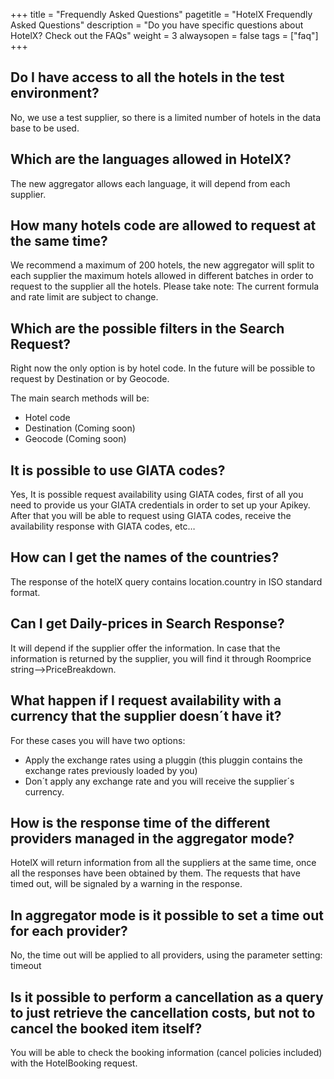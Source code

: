 +++
title = "Frequendly Asked Questions"
pagetitle = "HotelX Frequendly Asked Questions"
description = "Do you have specific questions about HotelX? Check out the FAQs"
weight = 3
alwaysopen = false
tags = ["faq"]
+++

## Do I have access to all the hotels in the test environment?
No, we use a test supplier, so there is a limited number of hotels in the data base to be used.

## Which are the languages allowed in HotelX?
The new aggregator allows each language, it will depend from each supplier.

## How many hotels code are allowed to request at the same time?
We recommend a maximum of 200 hotels, the new aggregator will split to each supplier the maximum hotels allowed in different batches in order to request to the supplier all the hotels. Please take note: The current formula and rate limit are subject to change.

## Which are the possible filters in the Search Request? 
Right now the only option is by hotel code. In the future will be possible to request by Destination or by Geocode.

The main search methods will be:
- Hotel code
- Destination (Coming soon)
- Geocode (Coming soon)

## It is possible to use GIATA codes? 
Yes, It is possible request availability  using GIATA codes, first of all you need to provide us your GIATA credentials in order to set up your Apikey. After that you will be able to request using GIATA codes, receive the availability response with GIATA codes, etc…

## How can I get the names of the countries?
The response of the hotelX query contains location.country in ISO standard format.
 
## Can I get Daily-prices in Search Response?
It will depend if the supplier offer the information. In case that the information is returned by the supplier, you will find it through Roomprice string-->PriceBreakdown.
 
## What happen if I request availability with a currency that the supplier doesn´t have it?
For these cases you will have two options:
- Apply the exchange rates using a pluggin (this pluggin contains the exchange rates previously loaded by you)
- Don´t apply any exchange rate and you will receive the supplier´s currency.

## How is the response time of the different providers managed in the aggregator mode?
HotelX will return information from all the suppliers at the same time, once all the responses have been obtained by them. The requests that have timed out, will be signaled by a warning in the response.

## In aggregator mode is it possible to set a time out for each provider?
No, the time out will be applied to all providers, using the parameter setting: timeout

## Is it possible to perform a cancellation as a query to just retrieve the cancellation costs, but not to cancel the booked item itself?
You will be able to check the booking information (cancel policies included) with the HotelBooking request.
